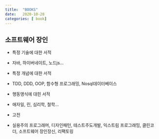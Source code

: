 ```yaml
---
title:  "BOOKS"
date:   2020-10-28
categories: [ book]
---
```

## 소프트웨어 장인

+ 특정 기술에 대한 서적
 + 자바, 하이버네이트, 노드js...

+ 특정 개념에 대한 서적
 + TDD, DDD, OOP, 함수형 프로그래밍, Nosql데이터베이스

+ 행동앵식에 대힌 서적
 + 애자일, 린, 심리학, 철학...

+ 고전
 + 실용주의 프로그래머, 디자인패턴, 테스트주도개발, 익스트림 프로그래밍, 클린코더, 소프트웨어 장인장신, 리팩토링
